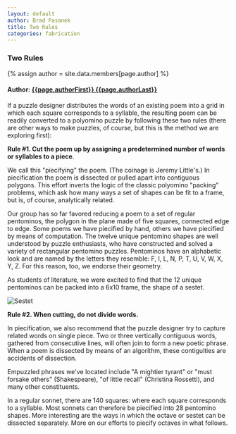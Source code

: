 ```yaml
---
layout: default
author: Brad Pasanek
title: Two Rules
categories: fabrication
---
```

### Two Rules

{% assign author = site.data.members[page.author] %}

<h4>
Author: <a href="./../../../../people/{{page.authorLast | downcase}}-{{page.authorFirst | downcase}}.html">{{page.authorFirst}} {{page.authorLast}}</a>
</h4>

If a puzzle designer distributes the words of an existing poem into a grid in which each square corresponds to a syllable, the resulting poem can be readily converted to a polyomino puzzle by following these two rules (there are other ways to make puzzles, of course, but this is the method we are exploring first):

**Rule #1. Cut the poem up by assigning a predetermined number of words or syllables to a piece**.
     
We call this "piecifying" the poem. (The coinage is Jeremy Little's.) In piecification the poem is dissected or pulled apart into contiguous polygons. This effort inverts the logic of the classic polyomino "packing" problems, which ask how many ways a set of shapes can be fit to a frame, but is, of course, analytically related.
    
Our group has so far favored reducing a poem to a set of regular pentominos, the polygon in the plane made of five squares, connected edge to edge. Some poems we have piecified by hand, others we have piecified by means of computation. The twelve unique pentomino shapes are well understood by puzzle enthusiasts, who have constructed and solved a variety of rectangular pentomino puzzles. Pentominos have an alphabetic look and are named by the letters they resemble: F, I, L, N, P, T, U, V, W, X, Y, Z. For this reason, too, we endorse their geometry.

As students of literature, we were excited to find that the 12 unique pentominos can be packed into a 6x10 frame, the shape of a sestet.

![Sestet](./../../../../images/sonnet15-sestet.jpg)

**Rule #2. When cutting, do not divide words.** 
    
In piecification, we also recommend that the puzzle designer try to capture related words on single piece. Two or three vertically contiguous words, gathered from consecutive lines, will often join to form a new poetic phrase. When a poem is dissected by means of an algorithm, these contiguities are accidents of dissection. 
    
Empuzzled phrases we've located include "A mightier tyrant" or "must forsake others" (Shakespeare), "of little recall" (Christina Rossetti), and many other constituents.

In a regular sonnet, there are 140 squares: where each square corresponds to a syllable. Most sonnets can therefore be piecified into 28 pentomino shapes. More interesting are the ways in which the octave or sestet can be dissected separately. More on our efforts to piecify octaves in what follows.
